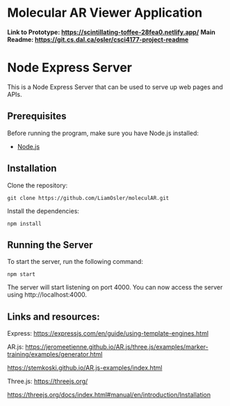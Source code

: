 # Molecular AR Viewer Application

**Link to Prototype: https://scintillating-toffee-28fea0.netlify.app/**
**Main Readme: https://git.cs.dal.ca/osler/csci4177-project-readme**

# Node Express Server

This is a Node Express Server that can be used to serve up web pages and APIs.

## Prerequisites

Before running the program, make sure you have Node.js installed:

- [Node.js](https://nodejs.org/en/) 

## Installation

Clone the repository:

```
git clone https://github.com/LiamOsler/moleculAR.git
```

Install the dependencies:

```
npm install
```

## Running the Server

To start the server, run the following command:

```
npm start
```

The server will start listening on port 4000. You can now access the server using http://localhost:4000.



## Links and resources:

Express:
https://expressjs.com/en/guide/using-template-engines.html

AR.js:
https://jeromeetienne.github.io/AR.js/three.js/examples/marker-training/examples/generator.html

https://stemkoski.github.io/AR.js-examples/index.html

Three.js:
https://threejs.org/

https://threejs.org/docs/index.html#manual/en/introduction/Installation
